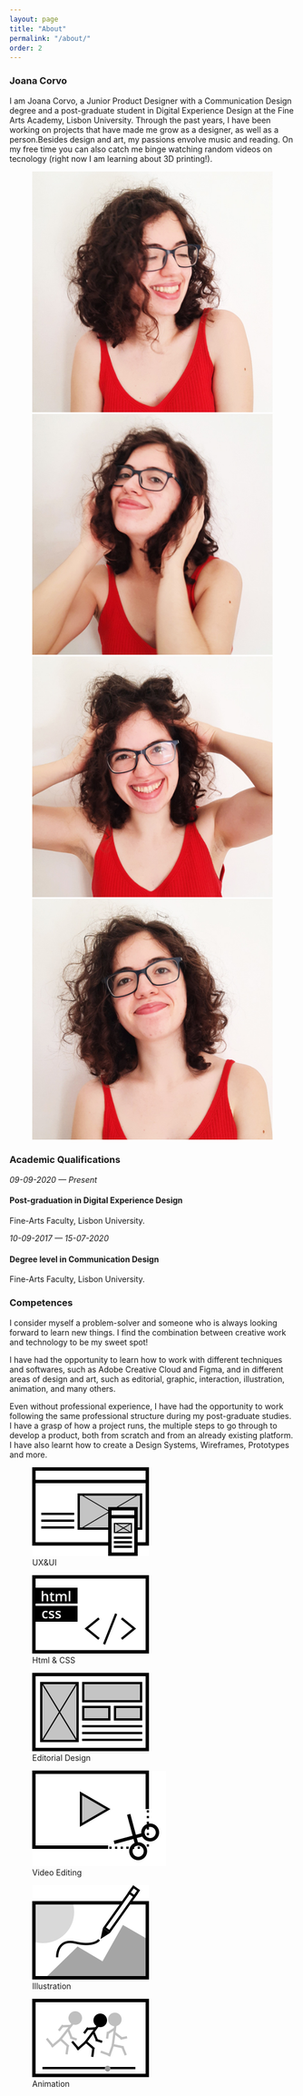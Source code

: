 ```yaml
---
layout: page
title: "About"
permalink: "/about/"
order: 2
---
```


<section class="container about-container">
<div>
<h3>Joana Corvo</h3>
<p>I am Joana Corvo, a Junior Product Designer with a Communication Design degree and a post-graduate student in Digital Experience Design at the Fine Arts Academy, Lisbon University. Through the past years, I have been working on projects that have made me grow as a designer, as well as a person.Besides design and art, my passions envolve music and reading. On my free time you can also catch me binge watching random videos on tecnology (right now I am learning about 3D printing!).</p>
</div>

<figure class="wrap-medium-container">
                <img src="../assets/images/jcorvo1.jpg"
                    alt="photo of Joana, her face turned to her left, has short curly brown hair, blue glasses, a red shirt">
                <img src="../assets/images/jcorvo2.jpg" alt="photo of Joana Corvo making a silly face">
                <img src="../assets/images/jcorvo3.jpg"
                    alt="photo of Joana Corvo grabing her hair and making a silly face">
                <img src="../assets/images/jcorvo4.jpg"
                    alt="photo of Joana Corvo with a smile on her face, almost laughing">
</figure>
</section>

<section class="section-highlight margin-top-bottom">
<h3 class="margin-top-false">Academic Qualifications</h3>
<div class="margin-bottom">
<p><em>09-09-2020 — Present</em></p>
<h4><strong>Post-graduation in Digital Experience Design</strong></h4>
<p>Fine-Arts Faculty, Lisbon University.</p>
</div>
<div>
<p><em>10-09-2017 — 15-07-2020</em></p>
<h4><strong>Degree level in Communication Design</strong></h4>
<p>Fine-Arts Faculty, Lisbon University.</p>
</div>
</section>

<section class="container margin-top-bottom">
<h3>Competences</h3>
<p>I consider myself a problem-solver and someone who is always looking forward to learn new things. I find the combination between creative work and technology to be my sweet spot!</p>

<p>I have had the opportunity to learn how to work with different techniques and softwares, such as Adobe Creative Cloud and Figma, and in different areas of design and art, such as editorial, graphic, interaction, illustration, animation, and many others.</p>

<p>Even without professional experience, I have had the opportunity to work following the same professional structure during my post-graduate studies. I have a grasp of how a project runs, the multiple steps to go through to develop a product, both from scratch and from an already existing platform. I have also learnt how to create a Design Systems, Wireframes, Prototypes and more.</p>

<div class="wrap-small-container">
<figure>
<img src="../assets/images/ux_ui.svg" alt="ux and ui icon">
<figcaption>UX&amp;UI</figcaption>
</figure>
<figure>
<img src="../assets/images/htmlcss.svg" alt="html and css icon">
<figcaption>Html &amp; CSS</figcaption>
</figure>
<figure>
<img src="../assets/images/editorialdesign.svg" alt="editorial design icon">
<figcaption>Editorial Design</figcaption>
</figure>
<figure>
<img src="../assets/images/video.svg" alt="video editing icon">
<figcaption>Video Editing</figcaption>
</figure>
<figure>
<img src="../assets/images/illustration.svg" alt="illustration icon">
<figcaption>Illustration</figcaption>
</figure>
<figure>
<img src="../assets/images/animation.svg" alt="animation icon">
<figcaption>Animation</figcaption>
</figure>
</div>

</section>
